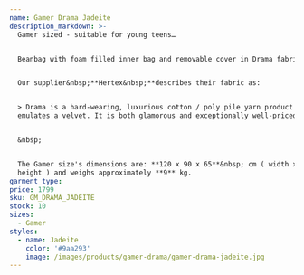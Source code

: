 ```yaml
---
name: Gamer Drama Jadeite
description_markdown: >-
  Gamer sized - suitable for young teens…


  Beanbag with foam filled inner bag and removable cover in Drama fabric.&nbsp;


  Our supplier&nbsp;**Hertex&nbsp;**describes their fabric as:


  > Drama is a hard-wearing, luxurious cotton / poly pile yarn product that
  emulates a velvet. It is both glamorous and exceptionally well-priced.


  &nbsp;


  The Gamer size's dimensions are: **120 x 90 x 65**&nbsp; cm ( width x depth x
  height ) and weighs approximately **9** kg.
garment_type:
price: 1799
sku: GM_DRAMA_JADEITE
stock: 10
sizes:
  - Gamer
styles:
  - name: Jadeite
    color: '#9aa293'
    image: /images/products/gamer-drama/gamer-drama-jadeite.jpg
---
```

